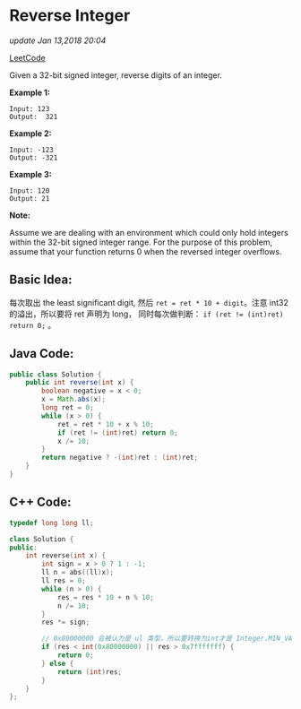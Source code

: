 # Reverse Integer

_update Jan 13,2018 20:04_

[LeetCode](https://leetcode.com/problems/reverse-integer/description/)

Given a 32-bit signed integer, reverse digits of an integer.

**Example 1:**

```text
Input: 123
Output:  321
```

**Example 2:**

```text
Input: -123
Output: -321
```

**Example 3:**

```text
Input: 120
Output: 21
```

**Note:**

Assume we are dealing with an environment which could only hold integers within the 32-bit signed integer range. For the purpose of this problem, assume that your function returns 0 when the reversed integer overflows.

## Basic Idea:

每次取出 the least significant digit, 然后 `ret = ret * 10 + digit`。注意 int32 的溢出，所以要将 ret 声明为 long， 同时每次做判断： `if (ret != (int)ret) return 0;` 。

## Java Code:

```java
public class Solution {
    public int reverse(int x) {
        boolean negative = x < 0;
        x = Math.abs(x);
        long ret = 0;
        while (x > 0) {
            ret = ret * 10 + x % 10;
            if (ret != (int)ret) return 0;
            x /= 10;
        }
        return negative ? -(int)ret : (int)ret;
    }
}
```

## C++ Code:

```cpp
typedef long long ll;

class Solution {
public:
    int reverse(int x) {
        int sign = x > 0 ? 1 : -1;
        ll n = abs((ll)x);
        ll res = 0;
        while (n > 0) {
            res = res * 10 + n % 10;
            n /= 10;
        }
        res *= sign;

        // 0x80000000 会被认为是 ul 类型，所以要转换为int才是 Integer.MIN_VALUE
        if (res < int(0x80000000) || res > 0x7fffffff) {
            return 0;
        } else {
            return (int)res;
        }
    }
};
```

